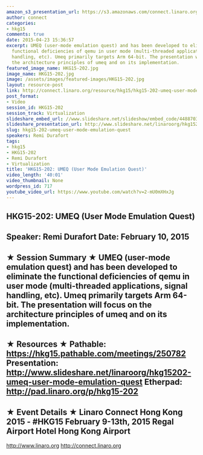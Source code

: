 ```yaml
---
amazon_s3_presentation_url: https://s3.amazonaws.com/connect.linaro.org/hkg15/Videos/02-10-Tuesday/HKG15-202.pdf
author: connect
categories:
- hkg15
comments: true
date: 2015-04-23 15:36:57
excerpt: UMEQ (user-mode emulation quest) and has been developed to eliminate the
  functional deficiencies of qemu in user mode (multi-threaded applications, signal
  handling, etc). Umeq primarily targets Arm 64-bit. The presentation will focus on
  the architecture principles of umeq and on its implementation.
featured_image_name: HKG15-202.jpg
image_name: HKG15-202.jpg
image: /assets/images/featured-images/HKG15-202.jpg
layout: resource-post
link: http://connect.linaro.org/resource/hkg15/hkg15-202-umeq-user-mode-emulation-quest/
post_format:
- Video
session_id: HKG15-202
session_track: Virtualization
slideshare_embed_url: //www.slideshare.net/slideshow/embed_code/44887032
slideshare_presentation_url: http://www.slideshare.net/linaroorg/hkg15202-umeq-user-mode-emulation-quest
slug: hkg15-202-umeq-user-mode-emulation-quest
speakers: Remi Durafort
tags:
- hkg15
- HKG15-202
- Remi Durafort
- Virtualization
title: 'HKG15-202: UMEQ (User Mode Emulation Quest)'
video_length: '40:01'
video_thumbnail: None
wordpress_id: 717
youtube_video_url: https://www.youtube.com/watch?v=2-mU0mXHxJg
---
```


HKG15-202: UMEQ (User Mode Emulation Quest)
---------------------------------------------------
Speaker: Remi Durafort
Date: February 10, 2015
---------------------------------------------------
★ Session Summary ★
UMEQ (user-mode emulation quest) and has been developed to eliminate the functional deficiencies of qemu in user mode (multi-threaded applications, signal handling, etc). Umeq primarily targets Arm 64-bit. The presentation will focus on the architecture principles of umeq and on its implementation.
--------------------------------------------------
★ Resources ★
Pathable: https://hkg15.pathable.com/meetings/250782
Presentation:  http://www.slideshare.net/linaroorg/hkg15202-umeq-user-mode-emulation-quest
Etherpad: http://pad.linaro.org/p/hkg15-202
---------------------------------------------------
★ Event Details ★
Linaro Connect Hong Kong 2015 - #HKG15
February 9-13th, 2015
Regal Airport Hotel Hong Kong Airport
---------------------------------------------------
http://www.linaro.org
http://connect.linaro.org
